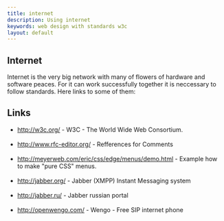 ```yaml
---
title: internet
description: Using internet
keywords: web design with standards w3c
layout: default
---
```

 
Internet
--
 
Internet is the very big network with many of flowers of
hardware and software peaces. For it can work successfully
together it is neccessary to follow standards. Here links to
some of them:
 
## Links
 - <a href="http://w3c.org/">http://w3c.org/</a> -  W3C - The World Wide Web Consortium. <br /><br /> 
 - <a href="http://www.rfc-editor.org/">http://www.rfc-editor.org/</a> -  Refferences for Comments  <br /><br /> 
 - <a href="http://meyerweb.com/eric/css/edge/menus/demo.html">http://meyerweb.com/eric/css/edge/menus/demo.html</a> -  Example how to make "pure CSS" menus.  <br /><br /> 
 - <a href="http://jabber.org/">http://jabber.org/</a> - Jabber (XMPP) Instant Messaging system <br /><br /> 
 - <a href="http://jabber.ru/">http://jabber.ru/</a> - Jabber russian portal <br /><br /> 
 - <a href="http://openwengo.com/">http://openwengo.com/</a> - Wengo - Free SIP internet phone <br /><br /> 
  
 
